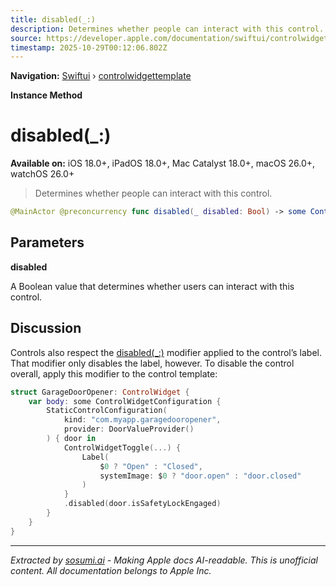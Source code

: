 ```yaml
---
title: disabled(_:)
description: Determines whether people can interact with this control.
source: https://developer.apple.com/documentation/swiftui/controlwidgettemplate/disabled(_:)
timestamp: 2025-10-29T00:12:06.802Z
---
```


**Navigation:** [Swiftui](/documentation/swiftui) › [controlwidgettemplate](/documentation/swiftui/controlwidgettemplate)

**Instance Method**

# disabled(_:)

**Available on:** iOS 18.0+, iPadOS 18.0+, Mac Catalyst 18.0+, macOS 26.0+, watchOS 26.0+

> Determines whether people can interact with this control.

```swift
@MainActor @preconcurrency func disabled(_ disabled: Bool) -> some ControlWidgetTemplate
```

## Parameters

**disabled**

A Boolean value that determines whether users can interact with this control.



## Discussion

Controls also respect the [disabled(_:)](/documentation/swiftui/view/disabled(_:)) modifier applied to the control’s label. That modifier only disables the label, however. To disable the control overall, apply this modifier to the control template:

```swift
struct GarageDoorOpener: ControlWidget {
    var body: some ControlWidgetConfiguration {
        StaticControlConfiguration(
            kind: "com.myapp.garagedooropener",
            provider: DoorValueProvider()
        ) { door in
            ControlWidgetToggle(...) {
                Label(
                    $0 ? "Open" : "Closed",
                    systemImage: $0 ? "door.open" : "door.closed"
                )
            }
            .disabled(door.isSafetyLockEngaged)
        }
    }
}
```

---

*Extracted by [sosumi.ai](https://sosumi.ai) - Making Apple docs AI-readable.*
*This is unofficial content. All documentation belongs to Apple Inc.*
